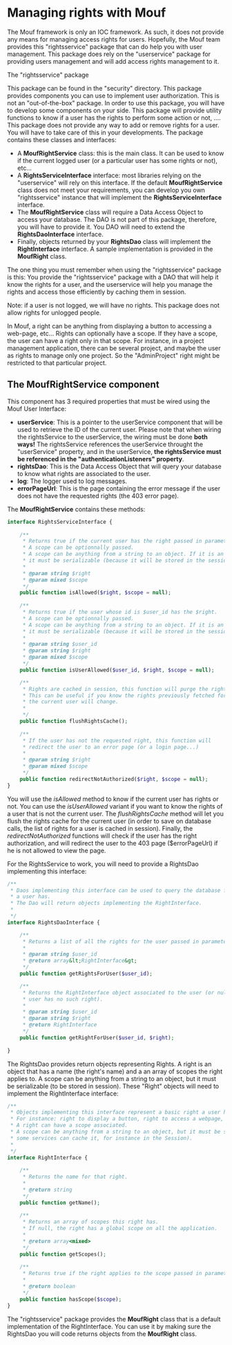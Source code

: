 Managing rights with Mouf
=========================

The Mouf framework is only an IOC framework. As such, it does not provide any means for managing access rights for users. Hopefully,
the Mouf team provides this "rightsservice" package that can do help you with user management. This package does rely on the
"userservice" package for providing users management and will add access rights management to it.

The "rightsservice" package

This package can be found in the "security" directory.
This package provides components you can use to implement user authorization. This is not an "out-of-the-box" package.
In order to use this package, you will have to develop some components on your side. This package will provide utility functions
to know if a user has the rights to perform some action or not, .... This package does not provide any way to add or remove
rights for a user. You will have to take care of this in your developments.
The package contains these classes and interfaces:

- A <b>MoufRightService</b> class: this is the main class. It can be used to know if the current logged user (or a particular
  user has some rights or not), etc...
- A <b>RightsServiceInterface</b> interface: most libraries relying on the "userservice" will rely on this interface. If the default
  <b>MoufRightService</b> class does not meet your requirements, you can develop you own "rightsservice" instance that will implement the <b>RightsServiceInterface</b>
  interface.
- The <b>MoufRightService</b> class will require a Data Access Object to access your database. The DAO is not part of this package,
  therefore, you will have to provide it. You DAO will need to extend the <b>RightsDaoInterface</b> interface.
- Finally, objects returned by your <b>RightsDao</b> class will implement the <b>RightInterface</b> interface. A sample implementation
  is provided in the <b>MoufRight</b> class.


The one thing you must remember when using the "rightsservice" package is this: You provide the "rightsservice" package with a DAO that will help 
it know the rights for a user, and the userservice will help you manage the rights and access those efficiently by caching them in session.

Note: if a user is not logged, we will have no rights. This package does not allow rights for unlogged people.

In Mouf, a right can be anything from displaying a button to accessing a web-page, etc...
Rights can optionally have a scope. If they have a scope, the user can have a right
only in that scope. For instance, in a project management application, there can be several project, 
and maybe the user as rights to manage only one project. So the "AdminProject" right might be restricted to
that particular project.

<h2>The <b>MoufRightService</b> component</h2>

This component has 3 required properties that must be wired using the Mouf User Interface:

- <b>userService</b>: This is a pointer to the userService component that will be used to retrieve the ID of the current user. Please note
  that when wiring the rightsService to the userService, the wiring must be done <b>both ways!</b> The rightsService references the userService
  throught the "userService" property, and in the userService, <b>the rightsService must be referenced in the "authenticationListeners" property</b>.
- <b>rightsDao</b>: This is the Data Access Object that will query your database to know what rights are associated to the user.
- <b>log</b>: The logger used to log messages.
- <b>errorPageUrl</b>: This is the page containing the error message if the user does not have the requested rights (the 403 error page).


The <b>MoufRightService</b> contains these methods:

```php
interface RightsServiceInterface {
	
	/**
	 * Returns true if the current user has the right passed in parameter.
	 * A scope can be optionnally passed.
	 * A scope can be anything from a string to an object. If it is an object,
	 * it must be serializable (because it will be stored in the session).
	 *
	 * @param string $right
	 * @param mixed $scope
	 */
	public function isAllowed($right, $scope = null);
	
	/**
	 * Returns true if the user whose id is $user_id has the $right.
	 * A scope can be optionnally passed.
	 * A scope can be anything from a string to an object. If it is an object,
	 * it must be serializable (because it will be stored in the session).
	 *
	 * @param string $user_id
	 * @param string $right
	 * @param mixed $scope
	 */
	public function isUserAllowed($user_id, $right, $scope = null);

	/**
	 * Rights are cached in session, this function will purge the rights in session.
	 * This can be useful if you know the rights previously fetched for
	 * the current user will change.
	 *
	 */
	public function flushRightsCache();
	
	/**
	 * If the user has not the requested right, this function will
	 * redirect the user to an error page (or a login page...)
	 *
	 * @param string $right
	 * @param mixed $scope
	 */
	public function redirectNotAuthorized($right, $scope = null);
}
```

You will use the <em>isAllowed</em> method to know if the current user has rights or not.
You can use the <em>isUserAllowed</em> variant if you want to know the rights of a user that is not the current user.
The <em>flushRightsCache</em> method will let you flush the rights cache for the current user (in order to
save on database calls, the list of rights for a user is cached in session). Finally, the <em>redirectNotAuthorized</em> functions will 
check if the user has the right authorization, and will redirect the user to the 403 page ($errorPageUrl) if he is not allowed
to view the page.

For the RightsService to work, you will need to provide a RightsDao implementing this interface:

```php
/**
 * Daos implementing this interface can be used to query the database for the list of rights
 * a user has.
 * The Dao will return objects implementing the RightInterface.
 *
 */
interface RightsDaoInterface {

	/**
	 * Returns a list of all the rights for the user passed in parameter.
	 *
	 * @param string $user_id
	 * @return array&lt;RightInterface&gt;
	 */
	public function getRightsForUser($user_id);

	/**
	 * Returns the RightInterface object associated to the user (or null if the
	 * user has no such right).
	 *
	 * @param string $user_id
	 * @param string $right
	 * @return RightInterface
	 */
	public function getRightForUser($user_id, $right);
	
}
```

The RightsDao provides return objects representing Rights.
A right is an object that has a name (the right's name) and a an array of scopes the right applies to.
A scope can be anything from a string to an object, but it must be serializable (to be stored in session).
These "Right" objects will need to implement the RightInterface interface:

```php
/**
 * Objects implementing this interface represent a basic right a user has.
 * For instance: right to display a button, right to access a webpage, right to perform some action...
 * A right can have a scope associated.
 * A scope can be anything from a string to an object, but it must be serializable (because
 * some services can cache it, for instance in the Session).
 *
 */
interface RightInterface {
	
	/**
	 * Returns the name for that right.
	 *
	 * @return string
	 */
	public function getName();
	
	/**
	 * Returns an array of scopes this right has.
	 * If null, the right has a global scope on all the application.
	 *
	 * @return array<mixed>
	 */
	public function getScopes();
	
	/**
	 * Returns true if the right applies to the scope passed in parameter, false otherwise.
	 *
	 * @return boolean
	 */
	public function hasScope($scope);
}
```

The "rightsservice" package provides the <b>MoufRight</b> class that is a default implementation of the RightInterface.
You can use it by making sure the RightsDao you will code returns objects from the <b>MoufRight</b> class.